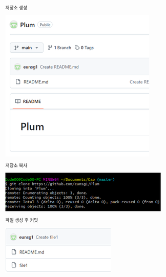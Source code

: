 저장소 생성

<img src = "./img/18_1.PNG"><img/>


저장소 복사

<img src = "./img/18_2.PNG"><img/>


파일 생성 후 커밋

<img src = "./img/18_3.PNG"><img/>
